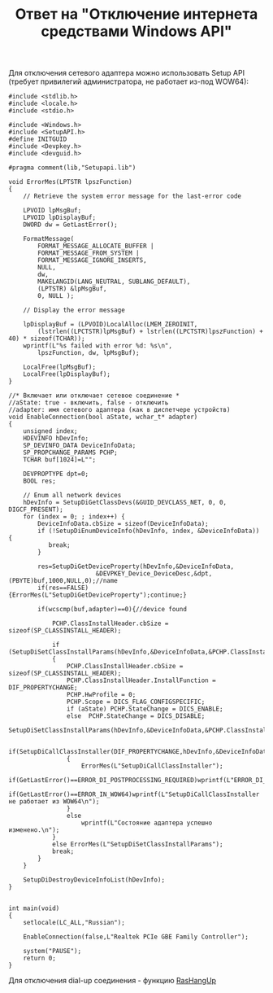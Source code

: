 ﻿---
title: "Ответ на \"Отключение интернета средствами Windows API\""
se.owner.user_id: 240512
se.owner.display_name: "MSDN.WhiteKnight"
se.owner.link: "https://ru.stackoverflow.com/users/240512/msdn-whiteknight"
se.answer_id: 816732
se.question_id: 54856
se.post_type: answer
se.score: 1
se.is_accepted: False
---
<p>Для отключения сетевого адаптера можно использовать Setup API (требует привилегий администратора, не работает из-под WOW64):</p>

<pre><code>#include &lt;stdlib.h&gt;
#include &lt;locale.h&gt;
#include &lt;stdio.h&gt;

#include &lt;Windows.h&gt;
#include &lt;SetupAPI.h&gt;
#define INITGUID
#include &lt;Devpkey.h&gt;
#include &lt;devguid.h&gt;

#pragma comment(lib,"Setupapi.lib")

void ErrorMes(LPTSTR lpszFunction) 
{ 
    // Retrieve the system error message for the last-error code

    LPVOID lpMsgBuf;
    LPVOID lpDisplayBuf;
    DWORD dw = GetLastError(); 

    FormatMessage(
        FORMAT_MESSAGE_ALLOCATE_BUFFER | 
        FORMAT_MESSAGE_FROM_SYSTEM |
        FORMAT_MESSAGE_IGNORE_INSERTS,
        NULL,
        dw,
        MAKELANGID(LANG_NEUTRAL, SUBLANG_DEFAULT),
        (LPTSTR) &amp;lpMsgBuf,
        0, NULL );

    // Display the error message

    lpDisplayBuf = (LPVOID)LocalAlloc(LMEM_ZEROINIT, 
        (lstrlen((LPCTSTR)lpMsgBuf) + lstrlen((LPCTSTR)lpszFunction) + 40) * sizeof(TCHAR)); 
    wprintf(L"%s failed with error %d: %s\n", 
        lpszFunction, dw, lpMsgBuf);     

    LocalFree(lpMsgBuf);
    LocalFree(lpDisplayBuf);
}

//* Включает или отключает сетевое соединение *
//aState: true - включить, false - отключить
//adapter: имя сетевого адаптера (как в диспетчере устройств)
void EnableConnection(bool aState, wchar_t* adapter)
{
    unsigned index;
    HDEVINFO hDevInfo;
    SP_DEVINFO_DATA DeviceInfoData;  
    SP_PROPCHANGE_PARAMS PCHP;
    TCHAR buf[1024]=L"";

    DEVPROPTYPE dpt=0;      
    BOOL res;

    // Enum all network devices
    hDevInfo = SetupDiGetClassDevs(&amp;GUID_DEVCLASS_NET, 0, 0, DIGCF_PRESENT);
    for (index = 0; ; index++) {
        DeviceInfoData.cbSize = sizeof(DeviceInfoData);
        if (!SetupDiEnumDeviceInfo(hDevInfo, index, &amp;DeviceInfoData)) {         
           break;     
        }

        res=SetupDiGetDeviceProperty(hDevInfo,&amp;DeviceInfoData,
                        &amp;DEVPKEY_Device_DeviceDesc,&amp;dpt,(PBYTE)buf,1000,NULL,0);//name              
        if(res==FALSE){ErrorMes(L"SetupDiGetDeviceProperty");continue;}

        if(wcscmp(buf,adapter)==0){//device found

            PCHP.ClassInstallHeader.cbSize = sizeof(SP_CLASSINSTALL_HEADER);

            if (SetupDiSetClassInstallParams(hDevInfo,&amp;DeviceInfoData,&amp;PCHP.ClassInstallHeader,sizeof(SP_PROPCHANGE_PARAMS)))
            {
                PCHP.ClassInstallHeader.cbSize = sizeof(SP_CLASSINSTALL_HEADER);
                PCHP.ClassInstallHeader.InstallFunction = DIF_PROPERTYCHANGE;
                PCHP.HwProfile = 0;
                PCHP.Scope = DICS_FLAG_CONFIGSPECIFIC;
                if (aState) PCHP.StateChange = DICS_ENABLE;
                else  PCHP.StateChange = DICS_DISABLE;
                SetupDiSetClassInstallParams(hDevInfo,&amp;DeviceInfoData,&amp;PCHP.ClassInstallHeader,sizeof(SP_PROPCHANGE_PARAMS));

                if(SetupDiCallClassInstaller(DIF_PROPERTYCHANGE,hDevInfo,&amp;DeviceInfoData)==0)
                {
                    ErrorMes(L"SetupDiCallClassInstaller");
                    if(GetLastError()==ERROR_DI_POSTPROCESSING_REQUIRED)wprintf(L"ERROR_DI_POSTPROCESSING_REQUIRED\n");
                    if(GetLastError()==ERROR_IN_WOW64)wprintf(L"SetupDiCallClassInstaller не работает из WOW64\n");
                }
                else
                    wprintf(L"Состояние адаптера успешно изменено.\n");
            }
            else ErrorMes(L"SetupDiSetClassInstallParams");
            break;
        }
    }

    SetupDiDestroyDeviceInfoList(hDevInfo);    
}


int main(void)
{       
    setlocale(LC_ALL,"Russian");    

    EnableConnection(false,L"Realtek PCIe GBE Family Controller");      

    system("PAUSE");    
    return 0;
}
</code></pre>

<p>Для отключения dial-up соединения - функцию <a href="https://msdn.microsoft.com/ru-ru/library/windows/desktop/aa377567(v=vs.85).aspx" rel="nofollow noreferrer">RasHangUp</a></p>
